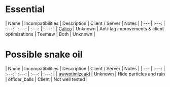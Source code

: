 # Essential
| Name | Incompatibilities | Description | Client / Server | Notes |
| --- | :---: | :---: | :---: | :---: | :---: |
| [Calico](https://thunderstore.io/c/webfishing/p/Teemaw/Calico/) | Unknown | Anti-lag improvements & client optimizations | Teemaw | Both | Unknown |

# Possible snake oil
| Name | Incompatibilities | Description | Client / Server | Notes |
| --- | :---: | :---: | :---: | :---: | :---: |
| [awwptimizeaid](https://thunderstore.io/c/webfishing/p/officer_balls/awwptimizeaid/) | Unknown | Hide particles and rain | officer_balls | Client | Not well tested |
